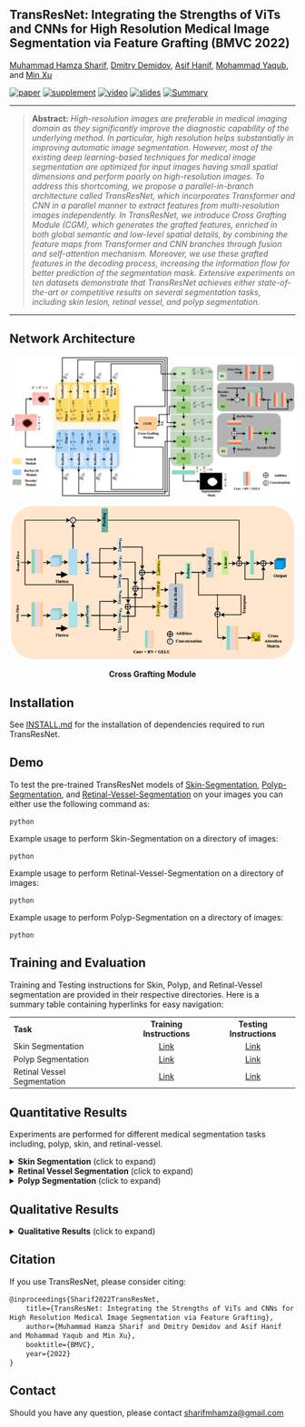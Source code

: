 ## TransResNet: Integrating the Strengths of ViTs and CNNs for High Resolution Medical Image Segmentation via Feature Grafting (BMVC 2022)
[Muhammad Hamza Sharif](https://github.com/Sharifmhamza/), [Dmitry Demidov](https://github.com/Talal-Algumaei/), [Asif Hanif](https://github.com/asif-hanif/), [Mohammad Yaqub](https://scholar.google.co.uk/citations?hl=en&user=9dfn5GkAAAAJ&view_op=list_works&sortby=pubdate/), and [Min Xu](https://xulabs.github.io/)

[![paper](https://img.shields.io/badge/arXiv-Paper-<COLOR>.svg)]()
[![supplement](https://img.shields.io/badge/Supplementary-Material-red)]()
[![video](https://img.shields.io/badge/Video-Presentation-F9D371)]()
[![slides](https://img.shields.io/badge/Presentation-Slides-B762C1)]()
[![Summary](https://img.shields.io/badge/Summary-Slide-87CEEB)]()

<hr />

> **Abstract:** *High-resolution images are preferable in medical imaging domain as they significantly improve the diagnostic capability of the underlying method. In particular, high resolution helps substantially in improving automatic image segmentation. However, most of the existing deep learning-based techniques for medical image segmentation are optimized for input images having small spatial dimensions and perform poorly on
high-resolution images. To address this shortcoming, we propose a parallel-in-branch architecture called TransResNet, which incorporates Transformer and CNN in a parallel manner to extract features from multi-resolution images independently. In TransResNet, we introduce Cross Grafting Module (CGM), which generates the grafted features, enriched in both global semantic and low-level spatial details, by combining the feature maps from Transformer and CNN branches through fusion and self-attention mechanism. Moreover, we use these grafted features in the decoding process, increasing the information flow for better prediction of the segmentation mask. Extensive experiments on ten datasets demonstrate that TransResNet achieves either state-of-the-art
or competitive results on several segmentation tasks, including skin lesion, retinal vessel, and polyp segmentation.* 
<hr />

## Network Architecture

<img src="https://github.com/Sharifmhamza/TransResNet/blob/main/Architecture.png" align="center">
<p align="center"><img src = "https://github.com/Sharifmhamza/TransResNet/blob/main/CGM.png" width="500"></p>
<p align="center"><strong>Cross Grafting Module</strong></p>


## Installation

See [INSTALL.md](install.md) for the installation of dependencies required to run TransResNet.

## Demo

To test the pre-trained TransResNet models of [Skin-Segmentation](), [Polyp-Segmentation](), and [Retinal-Vessel-Segmentation]() on your images you can either use the following command as:
```
python 
```
Example usage to perform Skin-Segmentation on a directory of images:
```
python 
```
Example usage to perform Retinal-Vessel-Segmentation on a directory of images:
```
python 
```
Example usage to perform Polyp-Segmentation on a directory of images:
```
python 
```
## Training and Evaluation

Training and Testing instructions for Skin, Polyp, and Retinal-Vessel segmentation are provided in their respective directories. Here is a summary table containing hyperlinks for easy navigation:

<table>
  <tr>
    <th align="left">Task</th>
    <th align="center">Training Instructions</th>
    <th align="center">Testing Instructions</th>
  </tr>
  <tr>
    <td align="left">Skin Segmentation</td>
    <td align="center"><a href="https://github.com/Sharifmhamza/TransResNet/blob/main/Skin-Segmentation/skin.md">Link</a></td>
    <td align="center"><a href="https://github.com/Sharifmhamza/TransResNet/blob/main/Skin-Segmentation/skin.md">Link</a></td>
  </tr>
  <tr>
    <td>Polyp Segmentation</td>
    <td align="center"><a href="https://github.com/Sharifmhamza/TransResNet/blob/main/Polyp-Segmentation/polyp.md">Link</a></td>
    <td align="center"><a href="https://github.com/Sharifmhamza/TransResNet/blob/main/Polyp-Segmentation/polyp.md">Link</a></td>
  </tr>
  <tr>
    <td>Retinal Vessel Segmentation</td>
    <td align="center"><a href="https://github.com/Sharifmhamza/TransResNet/blob/main/Retinal-Vessel-Segmentation/retinal_vessel.md">Link</a></td>
    <td align="center"><a href="https://github.com/Sharifmhamza/TransResNet/blob/main/Retinal-Vessel-Segmentation/retinal_vessel.md">Link</a></td>
  </tr>

</table>

## Quantitative Results
Experiments are performed for different medical segmentation tasks including, polyp, skin, and retinal-vessel.

<details>
<summary><strong>Skin Segmentation</strong> (click to expand) </summary>
<p align="left"><img src = "https://github.com/Sharifmhamza/TransResNet/blob/main/Results/Skin-results.png" width="400"></p>
</details>

<details>
<summary><strong>Retinal Vessel Segmentation</strong> (click to expand) </summary>
<p align="left"><img src = "https://github.com/Sharifmhamza/TransResNet/blob/main/Results/Retinal-vessel-results.png" width="400"></p></details>
</details>

<details>
<summary><strong>Polyp Segmentation</strong> (click to expand) </summary>
<p align="center"><img src = "https://github.com/Sharifmhamza/TransResNet/blob/main/Results/Polyp-results.png"></p></details>
</details>

## Qualitative Results
<details>
<summary><strong>Qualitative Results</strong> (click to expand)</summary>
<p align="center"><img src = "https://github.com/Sharifmhamza/TransResNet/blob/main/Results/Qualitative%20Results.png"></p></details>
</details>


## Citation
If you use TransResNet, please consider citing:

    @inproceedings{Sharif2022TransResNet,
        title={TransResNet: Integrating the Strengths of ViTs and CNNs for High Resolution Medical Image Segmentation via Feature Grafting}, 
        author={Muhammad Hamza Sharif and Dmitry Demidov and Asif Hanif and Mohammad Yaqub and Min Xu},
        booktitle={BMVC},
        year={2022}
    }


## Contact
Should you have any question, please contact sharifmhamza@gmail.com



